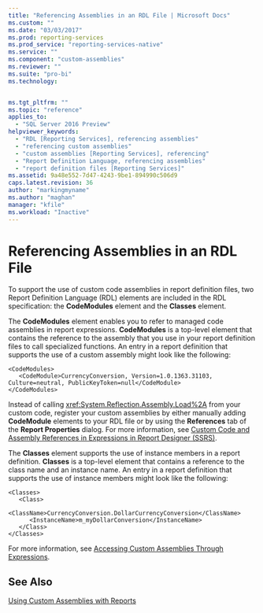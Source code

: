 ```yaml
---
title: "Referencing Assemblies in an RDL File | Microsoft Docs"
ms.custom: ""
ms.date: "03/03/2017"
ms.prod: reporting-services
ms.prod_service: "reporting-services-native"
ms.service: ""
ms.component: "custom-assemblies"
ms.reviewer: ""
ms.suite: "pro-bi"
ms.technology: 


ms.tgt_pltfrm: ""
ms.topic: "reference"
applies_to: 
  - "SQL Server 2016 Preview"
helpviewer_keywords: 
  - "RDL [Reporting Services], referencing assemblies"
  - "referencing custom assemblies"
  - "custom assemblies [Reporting Services], referencing"
  - "Report Definition Language, referencing assemblies"
  - "report definition files [Reporting Services]"
ms.assetid: 9a48e552-7d47-4243-9be1-894990c506d9
caps.latest.revision: 36
author: "markingmyname"
ms.author: "maghan"
manager: "kfile"
ms.workload: "Inactive"
---
```

# Referencing Assemblies in an RDL File
  To support the use of custom code assemblies in report definition files, two Report Definition Language (RDL) elements are included in the RDL specification: the **CodeModules** element and the **Classes** element.  
  
 The **CodeModules** element enables you to refer to managed code assemblies in report expressions. **CodeModules** is a top-level element that contains the reference to the assembly that you use in your report definition files to call specialized functions. An entry in a report definition that supports the use of a custom assembly might look like the following:  
  
```  
<CodeModules>  
   <CodeModule>CurrencyConversion, Version=1.0.1363.31103, Culture=neutral, PublicKeyToken=null</CodeModule>  
</CodeModules>  
```  
  
 Instead of calling <xref:System.Reflection.Assembly.Load%2A> from your custom code, register your custom assemblies by either manually adding **CodeModule** elements to your RDL file or by using the **References** tab of the **Report Properties** dialog. For more information, see [Custom Code and Assembly References in Expressions in Report Designer &#40;SSRS&#41;](../../reporting-services/report-design/custom-code-and-assembly-references-in-expressions-in-report-designer-ssrs.md).  
  
 The **Classes** element supports the use of instance members in a report definition. **Classes** is a top-level element that contains a reference to the class name and an instance name. An entry in a report definition that supports the use of instance members might look like the following:  
  
```  
<Classes>  
   <Class>  
      <ClassName>CurrencyConversion.DollarCurrencyConversion</ClassName>  
      <InstanceName>m_myDollarConversion</InstanceName>  
   </Class>  
</Classes>  
```  
  
 For more information, see [Accessing Custom Assemblies Through Expressions](../../reporting-services/custom-assemblies/accessing-custom-assemblies-through-expressions.md).  
  
## See Also  
 [Using Custom Assemblies with Reports](../../reporting-services/custom-assemblies/using-custom-assemblies-with-reports.md)  
  
  
